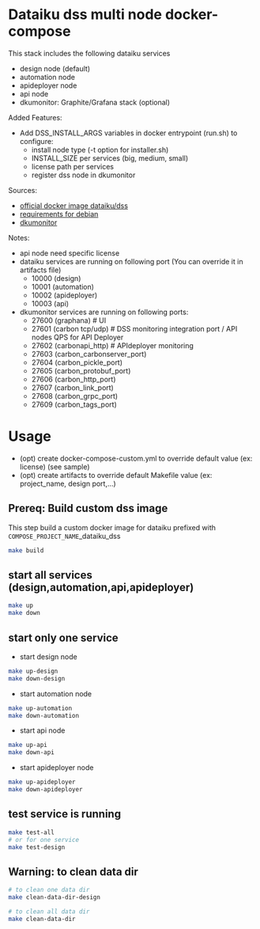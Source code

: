# Dataiku dss multi node docker-compose

This stack includes the following dataiku services
* design node (default)
* automation node
* apideployer node
* api node
* dkumonitor: Graphite/Grafana stack (optional)

Added Features:
* Add DSS_INSTALL_ARGS variables in docker entrypoint (run.sh) to configure:
  + install node type (-t option for installer.sh)
  + INSTALL_SIZE per services (big, medium, small)
  + license path per services
  + register dss node in dkumonitor

Sources:
* [official docker image dataiku/dss](https://github.com/dataiku/dataiku-tools/tree/master/dss-docker)
* [requirements for debian](https://doc.dataiku.com/dss/latest/installation/custom/initial-install.html#debian-ubuntu-linux-distributions)
* [dkumonitor](https://github.com/dataiku/dkumonitor)


Notes:
 * api node need specific license
 * dataiku services are running on following port (You can override it in artifacts file)
   - 10000 (design)
   - 10001 (automation)
   - 10002 (apideployer)
   - 10003 (api)
 * dkumonitor services are running on following ports:
   - 27600 (graphana) # UI
   - 27601 (carbon tcp/udp) # DSS monitoring integration port / API nodes QPS for API Deployer
   - 27602 (carbonapi_http) # APIdeployer monitoring
   - 27603 (carbon_carbonserver_port)
   - 27604 (carbon_pickle_port)
   - 27605 (carbon_protobuf_port)
   - 27606 (carbon_http_port)
   - 27607 (carbon_link_port)
   - 27608 (carbon_grpc_port)
   - 27609 (carbon_tags_port)

# Usage

* (opt) create docker-compose-custom.yml to override default value (ex: license) (see sample)
* (opt) create artifacts to override default Makefile value (ex: project_name, design port,...)

## Prereq: Build custom dss image
This step build a custom docker image for dataiku prefixed with `COMPOSE_PROJECT_NAME`_dataiku_dss

```bash
make build
```

## start all services (design,automation,api,apideployer)
```bash
make up
make down
```

## start only one service
* start design node
```bash
make up-design
make down-design
```
* start automation node
```bash
make up-automation
make down-automation
```
* start api node
```bash
make up-api
make down-api
```
* start apideployer node
```bash
make up-apideployer
make down-apideployer
```

## test service is running

```bash
make test-all
# or for one service
make test-design
```

## Warning: to clean data dir
```bash
# to clean one data dir
make clean-data-dir-design
```

```bash
# to clean all data dir
make clean-data-dir
```
